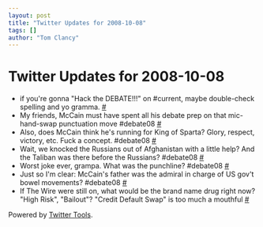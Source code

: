 ```yaml
---
layout: post
title: "Twitter Updates for 2008-10-08"
tags: []
author: "Tom Clancy"
---
```


# Twitter Updates for 2008-10-08

<ul>
	<li>if you're gonna "Hack the DEBATE!!!" on #current, maybe double-check spelling and yo gramma. <a href="http://twitter.com/tclancy/statuses/950453716">#</a></li>
	<li>My friends, McCain must have spent all his debate prep on that mic-hand-swap punctuation move #debate08 <a href="http://twitter.com/tclancy/statuses/950652225">#</a></li>
	<li>Also, does McCain think he's running for King of Sparta? Glory, respect, victory, etc. Fuck a concept. #debate08 <a href="http://twitter.com/tclancy/statuses/950654168">#</a></li>
	<li>Wait, we knocked the Russians out of Afghanistan with a little help? And the Taliban was there before the Russians? #debate08 <a href="http://twitter.com/tclancy/statuses/950664103">#</a></li>
	<li>Worst joke ever, grampa. What was the punchline? #debate08 <a href="http://twitter.com/tclancy/statuses/950670588">#</a></li>
	<li>Just so I'm clear: McCain's father was the admiral in charge of US gov't bowel movements? #debate08 <a href="http://twitter.com/tclancy/statuses/950720234">#</a></li>
	<li>If The Wire were still on, what would be the brand name drug right now? "High Risk", "Bailout"? "Credit Default Swap" is too much a mouthful <a href="http://twitter.com/tclancy/statuses/951559974">#</a></li>
</ul>
<p>Powered by <a href="http://alexking.org/projects/wordpress">Twitter Tools</a>.</p>
